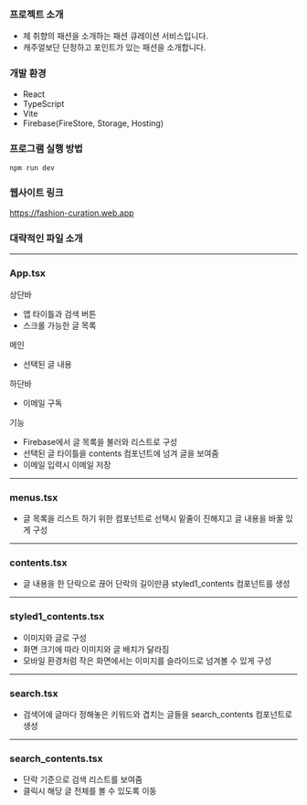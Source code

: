### 프로젝트 소개

- 제 취향의 패션을 소개하는 패션 큐레이션 서비스입니다.
- 캐주얼보단 단정하고 포인트가 있는 패션을 소개합니다.

### 개발 환경

- React
- TypeScript
- Vite
- Firebase(FireStore, Storage, Hosting)

### 프로그램 실행 방법

    npm run dev

### 웹사이트 링크

<https://fashion-curation.web.app>

### 대략적인 파일 소개

---

### App.tsx

상단바

- 앱 타이틀과 검색 버튼
- 스크롤 가능한 글 목록

메인

- 선택된 글 내용

하단바

- 이메일 구독

기능

- Firebase에서 글 목록을 불러와 리스트로 구성
- 선택된 글 타이틀을 contents 컴포넌트에 넘겨 글을 보여줌
- 이메일 입력시 이메일 저장

---

### menus.tsx

- 글 목록을 리스트 하기 위한 컴포넌트로 선택시 밑줄이 진해지고 글 내용을 바꿀 있게 구성

---

### contents.tsx

- 글 내용을 한 단락으로 끊어 단락의 길이만큼 styled1_contents 컴포넌트를 생성

---

### styled1_contents.tsx

- 이미지와 글로 구성
- 화면 크기에 따라 이미지와 글 배치가 달라짐
- 모바일 환경처럼 작은 화면에서는 이미지를 슬라이드로 넘겨볼 수 있게 구성

---

### search.tsx

- 검색어에 글마다 정해놓은 키워드와 겹치는 글들을 search_contents 컴포넌트로 생성

---

### search_contents.tsx

- 단락 기준으로 검색 리스트를 보여줌
- 클릭시 해당 글 전체를 볼 수 있도록 이동
